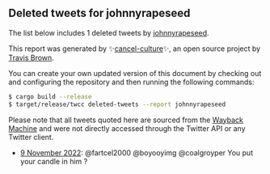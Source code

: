 ## Deleted tweets for johnnyrapeseed

The list below includes 1 deleted tweets by
[johnnyrapeseed](https://twitter.com/johnnyrapeseed).



This report was generated by ✨[cancel-culture](https://github.com/travisbrown/cancel-culture)✨,
an open source project by [Travis Brown](https://twitter.com/travisbrown).

You can create your own updated version of this document by checking out and configuring the
repository and then running the following commands:

```bash
$ cargo build --release
$ target/release/twcc deleted-tweets --report johnnyrapeseed
```

Please note that all tweets quoted here are sourced from the
[Wayback Machine](https://web.archive.org) and were not directly accessed through the Twitter API or
any Twitter client.

* [ 9 November 2022](https://web.archive.org/web/20221109052139/https://twitter.com/johnnyrapeseed/status/1590213004502917120): @fartcel2000 @boyooyimg @coalgroyper You put your candle in him ? <!--1590213004502917120-->
